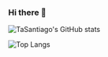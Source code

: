 ### Hi there 👋

![TaSantiago's GitHub stats](https://github-readme-stats.vercel.app/api?username=tasantiago&show_icons=true&theme=dracula)


![Top Langs](https://github-readme-stats.vercel.app/api/top-langs/?username=tasantiago&hide_progress=true)
